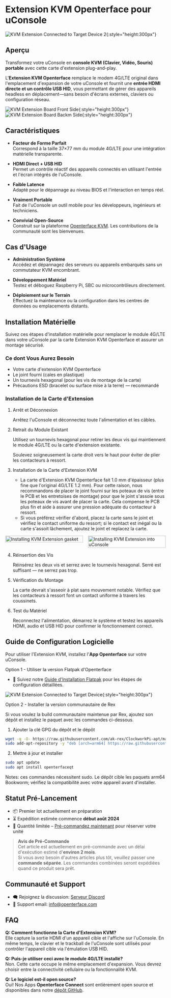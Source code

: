 # Extension KVM Openterface pour uConsole

![KVM Extension Connected to Target Device 2](https://assets.openterface.com/images/product/openterface-kvm-uconsole-extension-use-case-2.webp){:style="height:300px"}

## Aperçu

Transformez votre uConsole en **console KVM (Clavier, Vidéo, Souris) portable** avec cette carte d'extension plug-and-play.

L'**Extension KVM Openterface** remplace le modem 4G/LTE original dans l'emplacement d'expansion de votre uConsole et fournit une **entrée HDMI directe et un contrôle USB HID**, vous permettant de gérer des appareils headless en déplacement—sans besoin d'écrans externes, claviers ou configuration réseau.

![KVM Extension Board Front Side](https://assets.openterface.com/images/product/openterface-kvm-uconsole-extension.webp){:style="height:300px"}
![KVM Extension Board Backm Side](https://assets.openterface.com/images/product/openterface-kvm-uconsole-extension-back.webp){:style="height:300px"}


## Caractéristiques

- **Facteur de Forme Parfait**  
    Correspond à la taille 37×77 mm du module 4G/LTE pour une intégration matérielle transparente.

- **HDMI Direct + USB HID**  
    Permet un contrôle réactif des appareils connectés en utilisant l'entrée et l'écran intégrés de l'uConsole.

- **Faible Latence**  
    Adapté pour le dépannage au niveau BIOS et l'interaction en temps réel.

- **Vraiment Portable**  
    Fait de l'uConsole un outil mobile pour les développeurs, ingénieurs et techniciens.

- **Convivial Open-Source**  
    Construit sur la plateforme [Openterface KVM](https://github.com/techxArtisanStudio/openterface_qt). Les contributions de la communauté sont les bienvenues.


## Cas d'Usage

- **Administration Système**  
    Accédez et dépannagez des serveurs ou appareils embarqués sans un commutateur KVM encombrant.

- **Développement Matériel**  
    Testez et déboguez Raspberry Pi, SBC ou microcontrôleurs directement.

- **Déploiement sur le Terrain**  
    Effectuez la maintenance ou la configuration dans les centres de données ou emplacements distants.


## Installation Matérielle

Suivez ces étapes d'installation matérielle pour remplacer le module 4G/LTE dans votre uConsole par la carte Extension KVM Openterface et assurer un montage sécurisé.

### Ce dont Vous Aurez Besoin

- Votre carte d'extension KVM Openterface
- Le joint fourni (cales en plastique) 
- Un tournevis hexagonal (pour les vis de montage de la carte)
- Précautions ESD (bracelet ou surface mise à la terre) — recommandé

### Installation de la Carte d'Extension

1. Arrêt et Déconnexion

    Arrêtez l'uConsole et déconnectez toute l'alimentation et les câbles.

2. Retrait du Module Existant

    Utilisez un tournevis hexagonal pour retirer les deux vis qui maintiennent le module 4G/LTE ou la carte d'extension existante.

    Soulevez soigneusement la carte droit vers le haut pour éviter de plier les contacteurs à ressort.

3. Installation de la Carte d'Extension KVM

    - La carte d'Extension KVM Openterface fait 1.0 mm d'épaisseur (plus fine que l'original 4G/LTE 1.2 mm). Pour cette raison, nous recommandons de placer le joint fourni sur les poteaux de vis (entre le PCB et les entretoises de montage) pour que le joint s'assoie sous les poteaux de vis avant de placer la carte. Cela compense le PCB plus fin et aide à assurer une pression adéquate du contacteur à ressort.
    - Si vous préférez vérifier d'abord, placez la carte sans le joint et vérifiez le contact uniforme du ressort; si le contact est inégal ou la carte s'assoit lâchement, ajoutez le joint et replacez la carte.

<div style="display:flex;gap:1rem;align-items:flex-start;flex-wrap:wrap">
    <div style="flex:1;min-width:200px">
        <img src="https://assets.openterface.com/images/product/openterface-kvm-uconsole-extension-gasket-1.webp" alt="Installing KVM Extension gasket" style="max-height:300px;width:100%;height:auto;object-fit:contain" />
    </div>
    <div style="flex:1;min-width:200px">
        <img src="https://assets.openterface.com/images/product/openterface-kvm-uconsole-extension-install-1.webp" alt="Installing KVM Extension into uConsole" style="max-height:300px;width:100%;height:auto;object-fit:contain" />
    </div>
</div>

4. Réinsertion des Vis

    Réinsérez les deux vis et serrez avec le tournevis hexagonal. Serré est suffisant — ne serrez pas trop.

5. Vérification du Montage

    La carte devrait s'asseoir à plat sans mouvement notable. Vérifiez que les contacteurs à ressort font un contact uniforme à travers les coussinets.

6. Test du Matériel

    Reconnectez l'alimentation, démarrez le système et testez les appareils HDMI, audio et USB HID pour confirmer le fonctionnement correct.

## Guide de Configuration Logicielle

Pour utiliser l'Extension KVM, installez l'**App Openterface** sur votre uConsole.

Option 1 - Utiliser la version Flatpak d'Openterface
- 📖 Suivez notre [Guide d'Installation Flatpak](https://github.com/TechxArtisanStudio/Openterface_QT/blob/main/doc/flatpak_installation.md) pour les étapes de configuration détaillées.

![KVM Extension Connected to Target Device](https://assets.openterface.com/images/product/openterface-kvm-uconsole-extension-use-case-1c.webp){:style="height:300px"}

Option 2 - Installer la version communautaire de Rex

Si vous voulez la build communautaire maintenue par Rex, ajoutez son dépôt et installez le paquet avec les commandes ci-dessous.

1. Ajouter la clé GPG du dépôt et le dépôt

```bash
wget -q -O- https://raw.githubusercontent.com/ak-rex/ClockworkPi-apt/main/bookworm/KEY.gpg | gpg --dearmor | sudo tee /etc/apt/trusted.gpg.d/ak-rex.gpg
sudo add-apt-repository -y "deb [arch=arm64] https://raw.githubusercontent.com/ak-rex/ClockworkPi-apt/main/bookworm stable main"
```

2. Mettre à jour et installer

```bash
sudo apt update
sudo apt install openterfaceqt
```

Notes: ces commandes nécessitent sudo. Le dépôt cible les paquets arm64 Bookworm; vérifiez la compatibilité avec votre appareil avant d'installer.

## Statut Pré-Lancement

- 📦 Premier lot actuellement en préparation  
- ⏳ Expédition estimée commence **début août 2024**  
- 🛒 Quantité limitée – [Pré-commandez maintenant](https://shop.techxartisan.com/products/openterface-kvm-ext-for-uconsole) pour réserver votre unité

> **Avis de Pré-Commande**  
> Cet article est actuellement en pré-commande avec un délai d'exécution estimé d'**environ 2 mois**.  
> Si vous avez besoin d'autres articles plus tôt, veuillez passer une **commande séparée**. Les commandes combinées seront expédiées quand ce produit sera prêt.

## Communauté et Support

- 🗨️ Rejoignez la discussion: [Serveur Discord](https://discord.gg/ruAD9kcYbq)  
- 📧 Support email: [info@openterface.com](mailto:info@openterface.com)


## FAQ

**Q: Comment fonctionne la Carte d'Extension KVM?**  
Elle capture la sortie HDMI d'un appareil cible et l'affiche sur l'uConsole. En même temps, le clavier et le trackball de l'uConsole sont utilisés pour contrôler l'appareil cible via l'émulation USB HID.

**Q: Puis-je utiliser ceci avec le module 4G/LTE installé?**  
Non. Cette carte occupe le même emplacement d'expansion. Vous devrez choisir entre la connectivité cellulaire ou la fonctionnalité KVM.

**Q: Le logiciel est-il open source?**  
Oui! Nos Apps **Openterface Connect** sont entièrement open source et disponibles dans notre [dépôt GitHub](https://github.com/TechxArtisanStudio/Openterface_QT).
